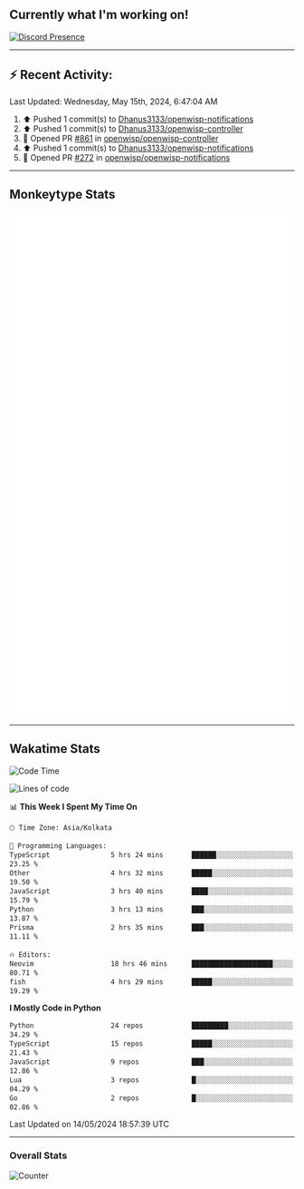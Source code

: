## Currently what I'm working on!
[![Discord Presence](https://lanyard.cnrad.dev/api/534981034400284712)](https://discord.com/users/534981034400284712)

---

## :zap: Recent Activity:
<!--RECENT_ACTIVITY:last_update-->
Last Updated: Wednesday, May 15th, 2024, 6:47:04 AM
<!--RECENT_ACTIVITY:last_update_end-->
<!--RECENT_ACTIVITY:start-->
1. ⬆️ Pushed 1 commit(s) to [Dhanus3133/openwisp-notifications](https://github.com/Dhanus3133/openwisp-notifications)<br>
2. ⬆️ Pushed 1 commit(s) to [Dhanus3133/openwisp-controller](https://github.com/Dhanus3133/openwisp-controller)<br>
3. 💪 Opened PR [#861](https://github.com/openwisp/openwisp-controller/pull/861) in [openwisp/openwisp-controller](https://github.com/openwisp/openwisp-controller)<br>
4. ⬆️ Pushed 1 commit(s) to [Dhanus3133/openwisp-notifications](https://github.com/Dhanus3133/openwisp-notifications)<br>
5. 💪 Opened PR [#272](https://github.com/openwisp/openwisp-notifications/pull/272) in [openwisp/openwisp-notifications](https://github.com/openwisp/openwisp-notifications)<br>
<!--RECENT_ACTIVITY:end-->

---

## Monkeytype Stats
<a href="https://monkeytype.com/profile/dhanus">
  <img src="https://raw.githubusercontent.com/Dhanus3133/Dhanus3133/monkeytype/monkeytype-lbpb.svg" alt="Monkeytype Profile" />
</a>

---

## Wakatime Stats
<!--START_SECTION:waka-->
![Code Time](http://img.shields.io/badge/Code%20Time-1%2C829%20hrs%2047%20mins-blue)

![Lines of code](https://img.shields.io/badge/From%20Hello%20World%20I%27ve%20Written-5.1%20million%20lines%20of%20code-blue)

📊 **This Week I Spent My Time On** 

```text
🕑︎ Time Zone: Asia/Kolkata

💬 Programming Languages: 
TypeScript               5 hrs 24 mins       ██████░░░░░░░░░░░░░░░░░░░   23.25 % 
Other                    4 hrs 32 mins       █████░░░░░░░░░░░░░░░░░░░░   19.50 % 
JavaScript               3 hrs 40 mins       ████░░░░░░░░░░░░░░░░░░░░░   15.79 % 
Python                   3 hrs 13 mins       ███░░░░░░░░░░░░░░░░░░░░░░   13.87 % 
Prisma                   2 hrs 35 mins       ███░░░░░░░░░░░░░░░░░░░░░░   11.11 % 

🔥 Editors: 
Neovim                   18 hrs 46 mins      ████████████████████░░░░░   80.71 % 
fish                     4 hrs 29 mins       █████░░░░░░░░░░░░░░░░░░░░   19.29 % 
```

**I Mostly Code in Python** 

```text
Python                   24 repos            █████████░░░░░░░░░░░░░░░░   34.29 % 
TypeScript               15 repos            █████░░░░░░░░░░░░░░░░░░░░   21.43 % 
JavaScript               9 repos             ███░░░░░░░░░░░░░░░░░░░░░░   12.86 % 
Lua                      3 repos             █░░░░░░░░░░░░░░░░░░░░░░░░   04.29 % 
Go                       2 repos             █░░░░░░░░░░░░░░░░░░░░░░░░   02.86 % 
```




 Last Updated on 14/05/2024 18:57:39 UTC
<!--END_SECTION:waka-->
---

### Overall Stats

<img src="https://moe-counter.glitch.me/get/@Dhanus3133?theme=asoul" alt="Counter" />
